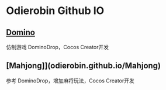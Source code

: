 # Odierobin Github IO
## [Domino](odierobin.github.io/Domino)
仿制游戏 DominoDrop，Cocos Creator开发
## [Mahjong]](odierobin.github.io/Mahjong)
参考 DominoDrop，增加麻将玩法，Cocos Creator开发